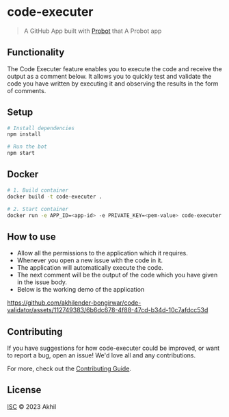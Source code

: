# code-executer

> A GitHub App built with [Probot](https://github.com/probot/probot) that A Probot app

## Functionality

The Code Executer feature enables you to execute the code and receive the output as a comment below. It allows you to quickly test and validate the code you have written by executing it and observing the results in the form of comments.

## Setup

```sh
# Install dependencies
npm install

# Run the bot
npm start
```

## Docker

```sh
# 1. Build container
docker build -t code-executer .

# 2. Start container
docker run -e APP_ID=<app-id> -e PRIVATE_KEY=<pem-value> code-executer
```
## How to use 

- Allow all the permissions to the application which it requires.
- Whenever you open a new issue with the code in it.
- The application will automatically execute the code.
- The next comment will be the output of the code which you have given in the issue body.
- Below is the working demo of the application
  


https://github.com/akhilender-bongirwar/code-validator/assets/112749383/6b6dc678-4f88-47cd-b34d-10c7afdcc53d



## Contributing

If you have suggestions for how code-executer could be improved, or want to report a bug, open an issue! We'd love all and any contributions.

For more, check out the [Contributing Guide](CONTRIBUTING.md).

## License

[ISC](LICENSE) © 2023 Akhil
